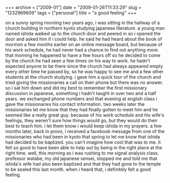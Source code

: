 +++
archive = ["2009-01"]
date = "2009-01-26T11:33:29"
slug = "1232969609"
tags = ["personal"]
title = "a good feeling"
+++

on a sunny spring morning two years ago, i was sitting in the hallway of
a church building in northern kyoto studying japanese literature. a young
man named ishida walked up to the church door and peered in so i opened
the door and asked him if i could help. he said he had heard about the
book of mormon a few months earlier on an online message board, but
because of his work schedule, he had never had a chance to find out
anything more. that morning he happened to have a few hours off so he
decided to come by the church he had seen a few times on his way to work.
he hadn't expected anyone to be there since the church had always appeared
empty every other time he passed by, so he was happy to see me and a few
other students at the church studying. i gave him a quick tour of the
church and tried giving the missionaries a call on their phone but there
was no answer. so i sat him down and did my best to remember the first
missionary discussion in japanese, something i hadn't taught in over two
and a half years. we exchanged phone numbers and that evening at english
class i gave the missionaries his contact information. two weeks later the
missionaries let me know that they had finally gotten to meet him and he
seemed like a really great guy. because of his work schedule and his
wife's feelings, they weren't sure how things would go, but they would do
their best to teach him. i let them know i would keep ishida in my
prayers. a few months later, back in provo, i received a facebook message
from one of the missionaries who had been in kyoto that spring to let me
know that ishida had decided to be baptized. you can't imagine how cool
that was to me. it felt so good to have been able to help out by being in
the right place at the right time. well, this morning as i was rushing to
me signal analysis class, professor watabe, my old japanese sensei,
stopped me and told me that ishida's wife had also been baptized and that
they had gone to the temple to be sealed this last month. when i heard
that, i definitely felt a good feeling.

